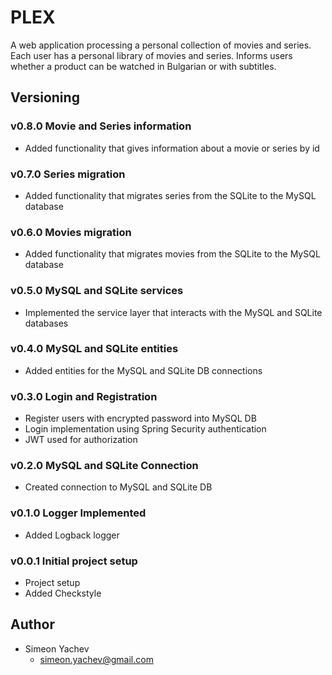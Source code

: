 # PLEX
A web application processing a personal collection of movies and series. Each user has a personal library of movies and series. Informs users whether a product can be watched in Bulgarian or with subtitles.

## Versioning

### v0.8.0 Movie and Series information
* Added functionality that gives information about a movie or series by id

### v0.7.0 Series migration
* Added functionality that migrates series from the SQLite to the MySQL database

### v0.6.0 Movies migration
* Added functionality that migrates movies from the SQLite to the MySQL database

### v0.5.0 MySQL and SQLite services
* Implemented the service layer that interacts with the MySQL and SQLite databases

### v0.4.0 MySQL and SQLite entities
* Added entities for the MySQL and SQLite DB connections

### v0.3.0 Login and Registration
* Register users with encrypted password into MySQL DB
* Login implementation using Spring Security authentication
* JWT used for authorization

### v0.2.0 MySQL and SQLite Connection
* Created connection to MySQL and SQLite DB

### v0.1.0 Logger Implemented
* Added Logback logger

### v0.0.1 Initial project setup
* Project setup
* Added Checkstyle

## Author
* Simeon Yachev
    * [simeon.yachev@gmail.com]()